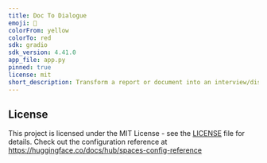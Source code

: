 ```yaml
---
title: Doc To Dialogue
emoji: 👀
colorFrom: yellow
colorTo: red
sdk: gradio
sdk_version: 4.41.0
app_file: app.py
pinned: true
license: mit
short_description: Transform a report or document into an interview/discussion
---
```

## License

This project is licensed under the MIT License - see the [LICENSE](./LICENSE.txt) file for details.
Check out the configuration reference at https://huggingface.co/docs/hub/spaces-config-reference